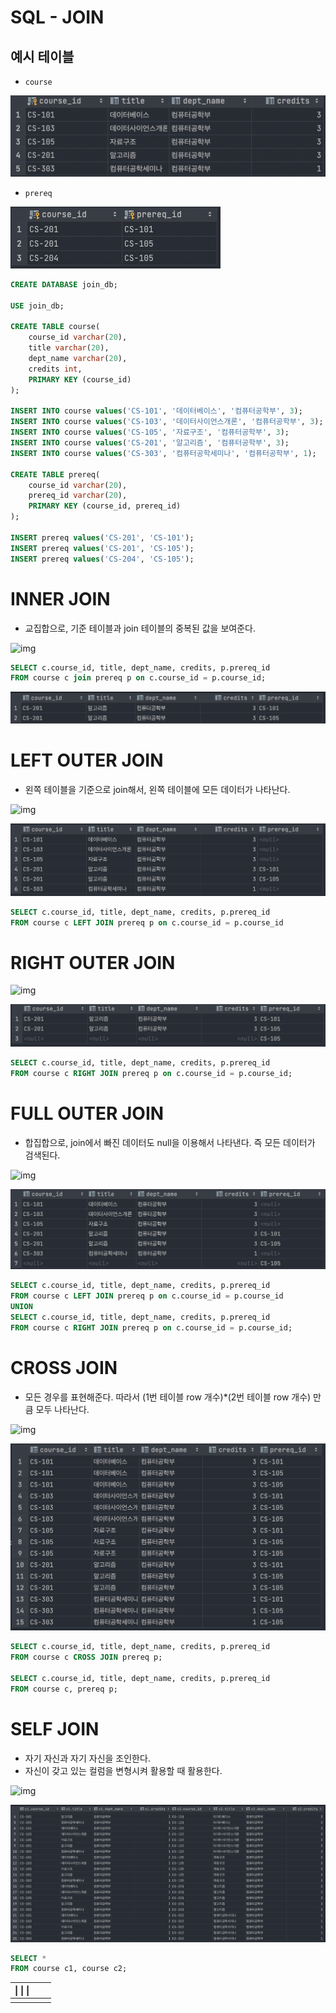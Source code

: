 # SQL - JOIN

## 예시 테이블

- `course`

![image-20221117122522246](./assets/image-20221117122522246.png)

- `prereq`

![image-20221117122531879](./assets/image-20221117122531879.png)

```sql
CREATE DATABASE join_db;

USE join_db;

CREATE TABLE course(
    course_id varchar(20),
    title varchar(20),
    dept_name varchar(20),
    credits int,
    PRIMARY KEY (course_id)
);

INSERT INTO course values('CS-101', '데이터베이스', '컴퓨터공학부', 3);
INSERT INTO course values('CS-103', '데이터사이언스개론', '컴퓨터공학부', 3);
INSERT INTO course values('CS-105', '자료구조', '컴퓨터공학부', 3);
INSERT INTO course values('CS-201', '알고리즘', '컴퓨터공학부', 3);
INSERT INTO course values('CS-303', '컴퓨터공학세미나', '컴퓨터공학부', 1);

CREATE TABLE prereq(
    course_id varchar(20),
    prereq_id varchar(20),
    PRIMARY KEY (course_id, prereq_id)
);

INSERT prereq values('CS-201', 'CS-101');
INSERT prereq values('CS-201', 'CS-105');
INSERT prereq values('CS-204', 'CS-105');
```

# INNER JOIN

- 교집합으로, 기준 테이블과 join 테이블의 중복된 값을 보여준다.

![img](https://camo.githubusercontent.com/a8fc07a00af9d97c2898104cb7881a0519983ee570fdb711aed5dd6ee318b016/68747470733a2f2f696d67312e6461756d63646e2e6e65742f7468756d622f523132383078302f3f73636f64653d6d746973746f72793226666e616d653d687474702533412532462532466366696c65392e75662e746973746f72792e636f6d253246696d61676525324639393739394633453541383134384437303336363539)

```sql
SELECT c.course_id, title, dept_name, credits, p.prereq_id
FROM course c join prereq p on c.course_id = p.course_id;
```

![image-20221117122954379](./assets/image-20221117122954379.png)



# LEFT OUTER JOIN

- 왼쪽 테이블을 기준으로 join해서, 왼쪽 테이블에 모든 데이터가 나타난다.

![img](https://camo.githubusercontent.com/c76a34d9927d99d7def46c2839694677d160586ca2af3eff32d98fa2ae969568/68747470733a2f2f696d67312e6461756d63646e2e6e65742f7468756d622f523132383078302f3f73636f64653d6d746973746f72793226666e616d653d687474702533412532462532466366696c65362e75662e746973746f72792e636f6d253246696d61676525324639393745374634313541383134393035303746303237)

![image-20221117123338920](./assets/image-20221117123338920.png)

```sql
SELECT c.course_id, title, dept_name, credits, p.prereq_id
FROM course c LEFT JOIN prereq p on c.course_id = p.course_id
```

# RIGHT OUTER JOIN

![img](https://camo.githubusercontent.com/371a3f188280420a933172a212f74285204b85837603ae3cb973c77eb66be74d/68747470733a2f2f696d67312e6461756d63646e2e6e65742f7468756d622f523132383078302f3f73636f64653d6d746973746f72793226666e616d653d687474702533412532462532466366696c6532352e75662e746973746f72792e636f6d253246696d61676525324639393834434533353541383134393138304142443144)

![image-20221117123427343](./assets/image-20221117123427343.png)

```sql
SELECT c.course_id, title, dept_name, credits, p.prereq_id
FROM course c RIGHT JOIN prereq p on c.course_id = p.course_id;
```

# FULL OUTER JOIN

- 합집합으로, join에서 빠진 데이터도 null을 이용해서 나타낸다. 즉 모든 데이터가 검색된다.

![img](https://camo.githubusercontent.com/8b69d9df60427a56c5ffd62ad4d9468150dc645331e15ce27ad22e09c71d09bb/68747470733a2f2f696d67312e6461756d63646e2e6e65742f7468756d622f523132383078302f3f73636f64653d6d746973746f72793226666e616d653d687474702533412532462532466366696c6532342e75662e746973746f72792e636f6d253246696d61676525324639393139354633343541383134393339314245304333)

![image-20221117123456672](./assets/image-20221117123456672.png)

```sql
SELECT c.course_id, title, dept_name, credits, p.prereq_id
FROM course c LEFT JOIN prereq p on c.course_id = p.course_id
UNION
SELECT c.course_id, title, dept_name, credits, p.prereq_id
FROM course c RIGHT JOIN prereq p on c.course_id = p.course_id;
```

# CROSS JOIN

- 모든 경우를 표현해준다. 따라서 (1번 테이블 row 개수)*(2번 테이블 row 개수) 만큼 모두 나타난다.

![img](https://camo.githubusercontent.com/c8170fd119eac82de056d7b1659824b1d398627fa09cccb70553becd4906d146/68747470733a2f2f696d67312e6461756d63646e2e6e65742f7468756d622f523132383078302f3f73636f64653d6d746973746f72793226666e616d653d687474702533412532462532466366696c6531302e75662e746973746f72792e636f6d253246696d61676525324639393346344534343541384132443238314143363642)

![image-20221117123646045](./assets/image-20221117123646045.png)

```sql
SELECT c.course_id, title, dept_name, credits, p.prereq_id
FROM course c CROSS JOIN prereq p;

SELECT c.course_id, title, dept_name, credits, p.prereq_id
FROM course c, prereq p;
```

# SELF JOIN

- 자기 자신과 자기 자신을 조인한다.
- 자신이 갖고 있는 컬럼을 변형시켜 활용할 때 활용한다.

![img](https://camo.githubusercontent.com/3600303a038c6cc6f6189738e96de0f791673b542f84c1895afa9b32a4fb6208/68747470733a2f2f696d67312e6461756d63646e2e6e65742f7468756d622f523132383078302f3f73636f64653d6d746973746f72793226666e616d653d687474702533412532462532466366696c6532352e75662e746973746f72792e636f6d253246696d61676525324639393334314433333541384133363344303631344538)

![image-20221117123835182](./assets/image-20221117123835182.png)

```sql
SELECT *
FROM course c1, course c2;
```







| \| \| \| |      |      |
| -------- | ---- | ---- |
|          |      |      |

